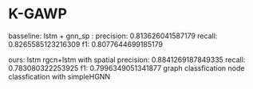 # K-GAWP
basseline:
lstm + gnn_sp : precision:  0.813626041587179 recall:  0.8265585123216309 f1:  0.8077644699185179

ours:
lstm 
rgcn+lstm with spatial precision:  0.8841269187849335 recall:  0.783080322253925 f1:  0.7996349051341877
graph classfication
node classfication with simpleHGNN
